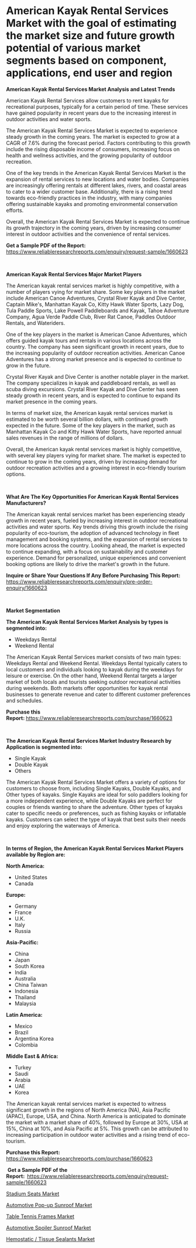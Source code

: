 <p><h1>American Kayak Rental Services Market with the goal of estimating the market size and future growth potential of various market segments based on component, applications, end user and region</h1></p><p><strong>American Kayak Rental Services Market Analysis and Latest Trends</strong></p>
<p><p>American Kayak Rental Services allow customers to rent kayaks for recreational purposes, typically for a certain period of time. These services have gained popularity in recent years due to the increasing interest in outdoor activities and water sports.</p><p>The American Kayak Rental Services Market is expected to experience steady growth in the coming years. The market is expected to grow at a CAGR of 7.6% during the forecast period. Factors contributing to this growth include the rising disposable income of consumers, increasing focus on health and wellness activities, and the growing popularity of outdoor recreation.</p><p>One of the key trends in the American Kayak Rental Services Market is the expansion of rental services to new locations and water bodies. Companies are increasingly offering rentals at different lakes, rivers, and coastal areas to cater to a wider customer base. Additionally, there is a rising trend towards eco-friendly practices in the industry, with many companies offering sustainable kayaks and promoting environmental conservation efforts.</p><p>Overall, the American Kayak Rental Services Market is expected to continue its growth trajectory in the coming years, driven by increasing consumer interest in outdoor activities and the convenience of rental services.</p></p>
<p><strong>Get a Sample PDF of the Report:&nbsp;</strong> <a href="https://www.reliableresearchreports.com/enquiry/request-sample/1660623">https://www.reliableresearchreports.com/enquiry/request-sample/1660623</a></p>
<p>&nbsp;</p>
<p><strong>American Kayak Rental Services Major Market Players</strong></p>
<p><p>The American kayak rental services market is highly competitive, with a number of players vying for market share. Some key players in the market include American Canoe Adventures, Crystal River Kayak and Dive Center, Captain Mike's, Manhattan Kayak Co, Kitty Hawk Water Sports, Lazy Dog, Tula Paddle Sports, Lake Powell Paddleboards and Kayak, Tahoe Adventure Company, Agua Verde Paddle Club, River Rat Canoe, Paddles Outdoor Rentals, and Wateriders.</p><p>One of the key players in the market is American Canoe Adventures, which offers guided kayak tours and rentals in various locations across the country. The company has seen significant growth in recent years, due to the increasing popularity of outdoor recreation activities. American Canoe Adventures has a strong market presence and is expected to continue to grow in the future.</p><p>Crystal River Kayak and Dive Center is another notable player in the market. The company specializes in kayak and paddleboard rentals, as well as scuba diving excursions. Crystal River Kayak and Dive Center has seen steady growth in recent years, and is expected to continue to expand its market presence in the coming years.</p><p>In terms of market size, the American kayak rental services market is estimated to be worth several billion dollars, with continued growth expected in the future. Some of the key players in the market, such as Manhattan Kayak Co and Kitty Hawk Water Sports, have reported annual sales revenues in the range of millions of dollars.</p><p>Overall, the American kayak rental services market is highly competitive, with several key players vying for market share. The market is expected to continue to grow in the coming years, driven by increasing demand for outdoor recreation activities and a growing interest in eco-friendly tourism options.</p></p>
<p>&nbsp;</p>
<p><strong>What Are The Key Opportunities For American Kayak Rental Services Manufacturers?</strong></p>
<p><p>The American kayak rental services market has been experiencing steady growth in recent years, fueled by increasing interest in outdoor recreational activities and water sports. Key trends driving this growth include the rising popularity of eco-tourism, the adoption of advanced technology in fleet management and booking systems, and the expansion of rental services to more locations across the country. Looking ahead, the market is expected to continue expanding, with a focus on sustainability and customer experience. Demand for personalized, unique experiences and convenient booking options are likely to drive the market's growth in the future.</p></p>
<p><strong>Inquire or Share Your Questions If Any Before Purchasing This Report:</strong> <a href="https://www.reliableresearchreports.com/enquiry/pre-order-enquiry/1660623">https://www.reliableresearchreports.com/enquiry/pre-order-enquiry/1660623</a></p>
<p>&nbsp;</p>
<p><strong>Market Segmentation</strong></p>
<p><strong>The American Kayak Rental Services Market Analysis by types is segmented into:</strong></p>
<p><ul><li>Weekdays Rental</li><li>Weekend Rental</li></ul></p>
<p><p>The American Kayak Rental Services market consists of two main types: Weekdays Rental and Weekend Rental. Weekdays Rental typically caters to local customers and individuals looking to kayak during the weekdays for leisure or exercise. On the other hand, Weekend Rental targets a larger market of both locals and tourists seeking outdoor recreational activities during weekends. Both markets offer opportunities for kayak rental businesses to generate revenue and cater to different customer preferences and schedules.</p></p>
<p><strong>Purchase this Report:&nbsp;</strong><a href="https://www.reliableresearchreports.com/purchase/1660623">https://www.reliableresearchreports.com/purchase/1660623</a></p>
<p>&nbsp;</p>
<p><strong>The American Kayak Rental Services Market Industry Research by Application is segmented into:</strong></p>
<p><ul><li>Single Kayak</li><li>Double Kayak</li><li>Others</li></ul></p>
<p><p>The American Kayak Rental Services Market offers a variety of options for customers to choose from, including Single Kayaks, Double Kayaks, and Other types of kayaks. Single Kayaks are ideal for solo paddlers looking for a more independent experience, while Double Kayaks are perfect for couples or friends wanting to share the adventure. Other types of kayaks cater to specific needs or preferences, such as fishing kayaks or inflatable kayaks. Customers can select the type of kayak that best suits their needs and enjoy exploring the waterways of America.</p></p>
<p>&nbsp;</p>
<p><strong>In terms of Region, the American Kayak Rental Services Market Players available by Region are:</strong></p>
<p>
    <p> <strong> North America: </strong>
        <ul>
            <li>United States</li>
            <li>Canada</li>
        </ul>
        </p> 
    <p> <strong> Europe: </strong>
        <ul>
            <li>Germany</li>
            <li>France</li>
            <li>U.K.</li>
            <li>Italy</li>
            <li>Russia</li>
        </ul>
        </p> 
    <p> <strong> Asia-Pacific: </strong>
        <ul>
            <li>China</li>
            <li>Japan</li>
            <li>South Korea</li>
            <li>India</li>
            <li>Australia</li>
            <li>China Taiwan</li>
            <li>Indonesia</li>
            <li>Thailand</li>
            <li>Malaysia</li>
        </ul>
        </p> 
    <p> <strong> Latin America: </strong>
        <ul>
            <li>Mexico</li>
            <li>Brazil</li>
            <li>Argentina Korea</li>
            <li>Colombia</li>
        </ul>
        </p> 
    <p> <strong> Middle East & Africa: </strong>
        <ul>
            <li>Turkey</li>
            <li>Saudi</li>
            <li>Arabia</li>
            <li>UAE</li>
            <li>Korea</li>
        </ul>
    </p>
    </p>
<p><p>The American kayak rental services market is expected to witness significant growth in the regions of North America (NA), Asia Pacific (APAC), Europe, USA, and China. North America is anticipated to dominate the market with a market share of 40%, followed by Europe at 30%, USA at 15%, China at 10%, and Asia Pacific at 5%. This growth can be attributed to increasing participation in outdoor water activities and a rising trend of eco-tourism.</p></p>
<p><strong>Purchase this Report: </strong><a href="https://www.reliableresearchreports.com/purchase/1660623">https://www.reliableresearchreports.com/purchase/1660623</a></p>
<p>&nbsp;<strong>Get a Sample PDF of the Report:&nbsp;&nbsp;</strong><a href="https://www.reliableresearchreports.com/enquiry/request-sample/1660623">https://www.reliableresearchreports.com/enquiry/request-sample/1660623</a></p>
<p><strong></strong></p>
<p><p><a href="https://view.publitas.com/reportprime-1/stadium-seats-market-dynamics-2024-2031-also-about-its-market-trends-projections-and-opportunities/">Stadium Seats Market</a></p><p><a href="https://military-diascia-e68.notion.site/Automotive-Pop-up-Sunroof-Market-Provides-a-Comprehensive-Analysis-Including-a-Macro-Overview-of-the-c67649bc1029426da7b2448ad549a466">Automotive Pop-up Sunroof Market</a></p><p><a href="https://view.publitas.com/reportprime-1/table-tennis-frames-market-size-market-trends-and-growth-outlook-forecasted-for-period-from-2024-to-2031/">Table Tennis Frames Market</a></p><p><a href="https://sudsy-motorcycle-bbc.notion.site/Automotive-Spoiler-Sunroof-Market-Centers-on-Aspects-such-as-Market-Growth-Market-Share-Market-Opp-da8ff47ce59840d0affc8171ce420a1e">Automotive Spoiler Sunroof Market</a></p><p><a href="https://meowing-canidae-761.notion.site/Hemostatic-Tissue-Sealants-Market-Insights-Market-Players-and-Forecast-Till-2031-05718807868a414e81f4deb2663a108e">Hemostatic / Tissue Sealants Market</a></p></p>